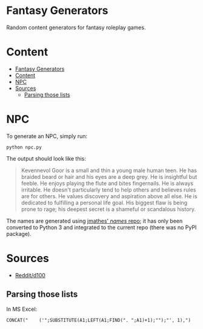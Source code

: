 # Fantasy Generators

Random content generators for fantasy roleplay games.

# Content

- [Fantasy Generators](#fantasy-generators)
- [Content](#content)
- [NPC](#npc)
- [Sources](#sources)
  - [Parsing those lists](#parsing-those-lists)

# NPC

To generate an NPC, simply run:

    python npc.py

The output should look like this:

> Kevennevol Goor is a small and thin a young male human teen. He has braided beard or hair and his eyes are a deep grey. He is insightful but feeble. He enjoys playing the flute and bites fingernails. He is always irritable. He doesn't particularly tend to help others and believes rules are for others. He values discovery and aspiration above all else. He is dedicated to fulfilling a personal life goal. His biggest flaw is being prone to rage; his deepest secret is a shameful or scandalous history.

The names are generated using [jmathes' *names* repo](https://github.com/jmathes/names); it has only been converted to Python 3 and integrated to the current repo (there was no PyPI package).

# Sources

- [Reddit/d100](https://www.reddit.com/r/d100/wiki/finished)

## Parsing those lists

In MS Excel:

    CONCAT("    ('";SUBSTITUTE(A1;LEFT(A1;FIND(". ";A1)+1);"");"', 1),")
